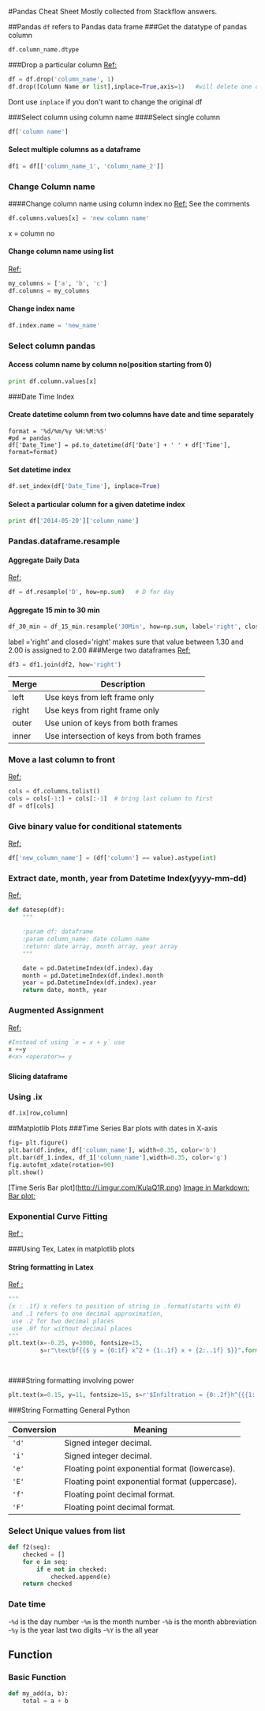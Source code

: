 #Pandas Cheat Sheet
Mostly collected from Stackflow answers.

##Pandas
`df` refers to Pandas data frame
###Get the datatype of pandas column
```python
df.column_name.dtype
```
###Drop a particular column
[Ref:](http://stackoverflow.com/a/18145399/2632856)
```python
df = df.drop('column_name', 1)
df.drop([Column Name or list],inplace=True,axis=1)   #will delete one or more columns inplace.
```
Dont use `inplace` if you don't want to change the original df

###Select column using column name
####Select single column
```python
df['column name']
```
#### Select multiple columns as a dataframe
```python
df1 = df[['column_name_1', 'column_name_2']]
```
### Change Column name
####Change column name using column index no
[Ref:](http://stackoverflow.com/a/11346337/2632856) See the comments
```python
df.columns.values[x] = 'new column name'
```
x = column no
#### Change column name using list
[Ref: ](http://stackoverflow.com/a/17018994/2632856)
```python
my_columns = ['a', 'b', 'c']
df.columns = my_columns
```
#### Change index name
```python
df.index.name = 'new_name'
```
### Select column pandas
#### Access column name by column no(position starting from 0)
```python
print df.column.values[x]
```
###Date Time Index
#### Create datetime column from two columns have date and time separately
```pyton
format = '%d/%m/%y %H:%M:%S'
#pd = pandas
df['Date_Time'] = pd.to_datetime(df['Date'] + ' ' + df['Time'], format=format)
```
#### Set datetime index
```python
df.set_index(df['Date_Time'], inplace=True)
```
#### Select a particular column for a given datetime index
```python
print df['2014-05-20']['column_name']
```
### Pandas.dataframe.resample
#### Aggregate Daily Data
[Ref:](http://stackoverflow.com/questions/17001389/pandas-resample-documentation)
```python
df = df.resample('D', how=np.sum)   # D for day
```
#### Aggregate 15 min to 30 min
```python
df_30_min = df_15_min.resample('30Min', how=np.sum, label='right', closed='right')
```
label ='right' and closed='right' makes sure that value between 1.30 and 2.00 is assigned to 2.00
###Merge two dataframes
[Ref:](http://pandas.pydata.org/pandas-docs/stable/merging.html#brief-primer-on-merge-methods-relational-algebra)
```python
df3 = df1.join(df2, how='right')
```
 Merge| Description
 ----- |-----
|left |		Use keys from left frame only|
|right|	 	Use keys from right frame only|
|outer|		Use union of keys from both frames|
|inner|	 	Use intersection of keys from both frames|

### Move a last column to front
[Ref:](http://stackoverflow.com/a/13148611/2632856)
```python
cols = df.columns.tolist()
cols = cols[-1:] + cols[:-1]  # bring last column to first
df = df[cols]
```

### Give binary value for conditional statements
[Ref:](http://stackoverflow.com/a/18473330/2632856)
```python
df['new_column_name'] = (df['column'] == value).astype(int)
```

### Extract date, month, year from Datetime Index(yyyy-mm-dd)
[Ref:](http://stackoverflow.com/a/21954923/2632856)
```python
def datesep(df):
    """

    :param df: dataframe
    :param column_name: date column name
    :return: date array, month array, year array
    """

    date = pd.DatetimeIndex(df.index).day
    month = pd.DatetimeIndex(df.index).month
    year = pd.DatetimeIndex(df.index).year
    return date, month, year
```    
### Augmented Assignment
[Ref:](http://legacy.python.org/dev/peps/pep-0203/)

```python
#Instead of using `x = x + y` use
x +=y
#<x> <operator>= y
```
### 
#### Slicing dataframe
### Using .ix
```python
df.ix[row,column]
```
##Matplotlib Plots
###Time Series Bar plots with dates in X-axis
```python
fig= plt.figure()
plt.bar(df.index, df['column_name'], width=0.35, color='b')
plt.bar(df_1.index, df_1['column_name'],width=0.35, color='g')
fig.autofmt_xdate(rotation=90)
plt.show()
```
[Time Seris Bar plot]\(http://i.imgur.com/KulaQ1R.png)
[Image in Markdown:](http://stackoverflow.com/questions/22428662/displaying-an-image-in-a-github-readme)
[Bar plot:](http://stackoverflow.com/questions/5902371/matplotlib-bar-chart-with-dates)
### Exponential Curve Fitting
[Ref :](http://stackoverflow.com/a/21421137/2632856)

###Using Tex, Latex in matplotlib plots
#### String formatting in Latex
[Ref :](http://mkaz.com/2012/10/10/python-string-format/)
```python
"""
{x : .1f} x refers to position of string in .format(starts with 0)
 and .1 refers to one decimal approximation, 
 use .2 for two decimal places
 use .0f for without decimal places
"""
plt.text(x=-0.25, y=3000, fontsize=15, 
         s=r"\textbf{{$ y = {0:1f} x^2 + {1:.1f} x + {2:..1f} $}}".format(coeff_stage_area_cal[0],
                                                                       coeff_stage_area_cal[1],
                                                                       coeff_stage_area_cal[2]))
```
####String formatting involving power
```python
plt.text(x=0.15, y=11, fontsize=15, s=r'$Infiltration = {0:.2f}h^{{{1:.2f}}}$'.format(popt[0], popt[1]))
```
###String Formatting General Python

| Conversion | Meaning                                             
|------------|--------------- 
| ``'d'``    | Signed integer decimal.          
| ``'i'``    | Signed integer decimal.                             
| ``'e'``    | Floating point exponential format (lowercase).  
| ``'E'``    | Floating point exponential format (uppercase).  
| ``'f'``    | Floating point decimal format.
| ``'F'``    | Floating point decimal format.   

### Select Unique values from list
```python
def f2(seq):
    checked = []
    for e in seq:
        if e not in checked:
            checked.append(e)
    return checked
```
### Date time 
-`%d` is the day number
-`%m` is the month number
-`%b` is the month abbreviation
-`%y` is the year last two digits
-`%Y` is the all year
## Function
### Basic Function
```python
def my_add(a, b):
    total = a + b
    
```
    

